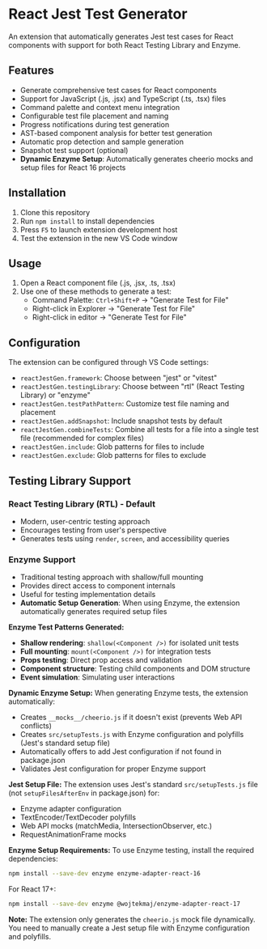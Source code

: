 # React Jest Test Generator

An extension that automatically generates Jest test cases for React components with support for both React Testing Library and Enzyme.

## Features

- Generate comprehensive test cases for React components
- Support for JavaScript (.js, .jsx) and TypeScript (.ts, .tsx) files
- Command palette and context menu integration
- Configurable test file placement and naming
- Progress notifications during test generation
- AST-based component analysis for better test generation
- Automatic prop detection and sample generation
- Snapshot test support (optional)
- **Dynamic Enzyme Setup**: Automatically generates cheerio mocks and setup files for React 16 projects

## Installation

1. Clone this repository
2. Run `npm install` to install dependencies
3. Press `F5` to launch extension development host
4. Test the extension in the new VS Code window

## Usage

1. Open a React component file (.js, .jsx, .ts, .tsx)
2. Use one of these methods to generate a test:
   - Command Palette: `Ctrl+Shift+P` → "Generate Test for File"
   - Right-click in Explorer → "Generate Test for File"
   - Right-click in editor → "Generate Test for File"

## Configuration

The extension can be configured through VS Code settings:

- `reactJestGen.framework`: Choose between "jest" or "vitest"
- `reactJestGen.testingLibrary`: Choose between "rtl" (React Testing Library) or "enzyme"
- `reactJestGen.testPathPattern`: Customize test file naming and placement
- `reactJestGen.addSnapshot`: Include snapshot tests by default
- `reactJestGen.combineTests`: Combine all tests for a file into a single test file (recommended for complex files)
- `reactJestGen.include`: Glob patterns for files to include
- `reactJestGen.exclude`: Glob patterns for files to exclude

## Testing Library Support

### React Testing Library (RTL) - Default
- Modern, user-centric testing approach
- Encourages testing from user's perspective
- Generates tests using `render`, `screen`, and accessibility queries

### Enzyme Support
- Traditional testing approach with shallow/full mounting
- Provides direct access to component internals
- Useful for testing implementation details
- **Automatic Setup Generation**: When using Enzyme, the extension automatically generates required setup files

**Enzyme Test Patterns Generated:**
- **Shallow rendering**: `shallow(<Component />)` for isolated unit tests
- **Full mounting**: `mount(<Component />)` for integration tests
- **Props testing**: Direct prop access and validation
- **Component structure**: Testing child components and DOM structure
- **Event simulation**: Simulating user interactions

**Dynamic Enzyme Setup:**
When generating Enzyme tests, the extension automatically:
- Creates `__mocks__/cheerio.js` if it doesn't exist (prevents Web API conflicts)
- Creates `src/setupTests.js` with Enzyme configuration and polyfills (Jest's standard setup file)
- Automatically offers to add Jest configuration if not found in package.json
- Validates Jest configuration for proper Enzyme support

**Jest Setup File:**
The extension uses Jest's standard `src/setupTests.js` file (not `setupFilesAfterEnv` in package.json) for:
- Enzyme adapter configuration
- TextEncoder/TextDecoder polyfills
- Web API mocks (matchMedia, IntersectionObserver, etc.)
- RequestAnimationFrame mocks

**Enzyme Setup Requirements:**
To use Enzyme testing, install the required dependencies:
```bash
npm install --save-dev enzyme enzyme-adapter-react-16
```

For React 17+:
```bash
npm install --save-dev enzyme @wojtekmaj/enzyme-adapter-react-17
```

**Note:** The extension only generates the `cheerio.js` mock file dynamically. You need to manually create a Jest setup file with Enzyme configuration and polyfills.